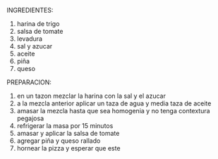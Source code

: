 INGREDIENTES:

 <ol>
  <li>harina de trigo</li>
  <li>salsa de tomate</li>
  <li>levadura</li>
  <li>sal y azucar</li>
  <li>aceite</li>
  <li>piña</li>
  <li>queso</li> 
</ol>

PREPARACION:

<ol>
  <li>en un tazon mezclar la harina con la sal y el azucar</li>
  <li>a la mezcla anterior aplicar un taza de agua y media taza de aceite</li>
  <li>amasar la mezcla hasta que sea homogenia y no tenga contextura pegajosa</li>
  <li>refrigerar la masa por 15 minutos</li>
  <li>amasar y aplicar la salsa de tomate</li>
  <li>agregar piña y queso rallado</li>
  <li>hornear la pizza y esperar que este</li>
</ol>
